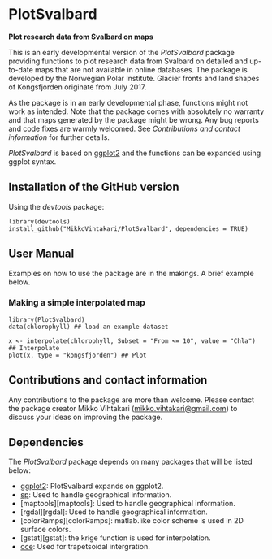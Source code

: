 PlotSvalbard
======
**Plot research data from Svalbard on maps**

This is an early developmental version of the *PlotSvalbard* package providing functions to plot research data from Svalbard on detailed and up-to-date maps that are not available in online databases. The package is developed by the Norwegian Polar Institute. Glacier fronts and land shapes of Kongsfjorden originate from July 2017.

As the package is in an early developmental phase, functions might not work as intended. Note that the package comes with absolutely no warranty and that maps generated by the package might be wrong. Any bug reports and code fixes are warmly welcomed. See *Contributions and contact information* for further details.

*PlotSvalbard* is based on [ggplot2][ggplot2] and the functions can be expanded using ggplot syntax.

Installation of the GitHub version
-------
Using the *devtools* package:
```{r}
library(devtools)
install_github("MikkoVihtakari/PlotSvalbard", dependencies = TRUE)
```

User Manual
-------
Examples on how to use the package are in the makings. A brief example below. 

### Making a simple interpolated map ###

```{r}
library(PlotSvalbard)
data(chlorophyll) ## load an example dataset

x <- interpolate(chlorophyll, Subset = "From <= 10", value = "Chla") ## Interpolate
plot(x, type = "kongsfjorden") ## Plot
```

Contributions and contact information
-------
Any contributions to the package are more than welcome. Please contact the package creator Mikko Vihtakari (<mikko.vihtakari@gmail.com>) to discuss your ideas on improving the package.

Dependencies
--------
The *PlotSvalbard* package depends on many packages that will be listed below:

- [ggplot2][ggplot2]: PlotSvalbard expands on ggplot2.
- [sp][sp]: Used to handle geographical information.
- [maptools][maptools]: Used to handle geographical information.
- [rgdal][rgdal]: Used to handle geographical information.
- [colorRamps][colorRamps]: matlab.like color scheme is used in 2D surface colors.
- [gstat][gstat]: the krige function is used for interpolation.
- [oce][oce]: Used for trapetsoidal intergration.

[sp]: https://cran.r-project.org/web/packages/sp/index.html
[ggplot2]: http://ggplot2.tidyverse.org/reference/
[oce]: https://cran.r-project.org/web/packages/oce/index.html
